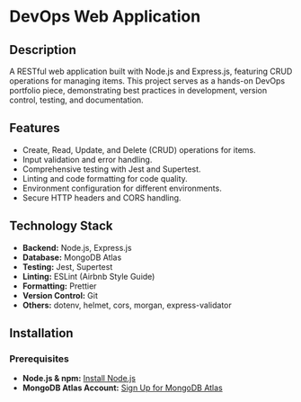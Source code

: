 # DevOps Web Application

## Description

A RESTful web application built with Node.js and Express.js, featuring CRUD operations for managing items. This project serves as a hands-on DevOps portfolio piece, demonstrating best practices in development, version control, testing, and documentation.

## Features

- Create, Read, Update, and Delete (CRUD) operations for items.
- Input validation and error handling.
- Comprehensive testing with Jest and Supertest.
- Linting and code formatting for code quality.
- Environment configuration for different environments.
- Secure HTTP headers and CORS handling.

## Technology Stack

- **Backend:** Node.js, Express.js
- **Database:** MongoDB Atlas
- **Testing:** Jest, Supertest
- **Linting:** ESLint (Airbnb Style Guide)
- **Formatting:** Prettier
- **Version Control:** Git
- **Others:** dotenv, helmet, cors, morgan, express-validator

## Installation

### Prerequisites

- **Node.js & npm:** [Install Node.js](https://nodejs.org/)
- **MongoDB Atlas Account:** [Sign Up for MongoDB Atlas](https://www.mongodb.com/cloud/atlas/register)